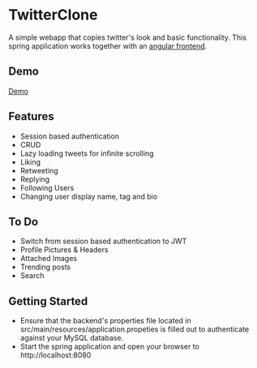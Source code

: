 # TwitterClone

A simple webapp that copies twitter's look and basic functionality. This spring application works together with an [angular frontend](https://github.com/AhmedNur/Twitter-Clone-Frontend).

## Demo

[Demo](https://i.imgur.com/rzop3bk.mp4)

## Features
* Session based authentication
* CRUD
* Lazy loading tweets for infinite scrolling
* Liking
* Retweeting
* Replying
* Following Users
* Changing user display name, tag and bio

## To Do
* Switch from session based authentication to JWT
* Profile Pictures & Headers
* Attached Images
* Trending posts
* Search

## Getting Started

* Ensure that the backend's properties file located in src/main/resources/application.propeties is filled out to authenticate against your MySQL database.
* Start the spring application and open your browser to http://localhost:8080

